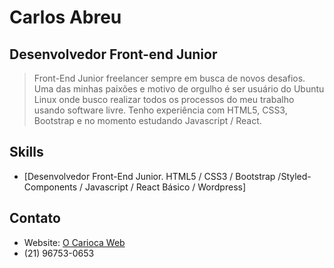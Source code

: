 
# Carlos Abreu
## Desenvolvedor Front-end Junior

> Front-End Junior freelancer sempre em busca de novos desafios. Uma das minhas paixões e motivo de orgulho é ser usuário do Ubuntu Linux onde busco realizar todos os processos do meu trabalho usando software livre.
Tenho experiência com HTML5, CSS3, Bootstrap e no momento estudando Javascript / React.

## Skills


- [Desenvolvedor Front-End Junior. HTML5 / CSS3 / Bootstrap /Styled-Components / Javascript / React Básico / Wordpress]

## Contato

- Website: [O Carioca Web](https://ocariocaweb.gatsbyjs.io/)
- (21) 96753-0653





  
